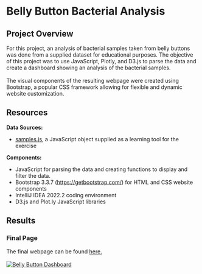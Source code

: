 # Belly Button Bacterial Analysis

## Project Overview
For this project, an analysis of bacterial samples taken from belly buttons was done from a supplied dataset for educational purposes. The objective of this project was to use JavaScript, Plotly, and D3.js to parse the data and create a dashboard showing an analysis of the bacterial samples.
<br><br>
The visual components of the resulting webpage were created using Bootstrap, a popular CSS framework allowing for flexible and dynamic website customization.

## Resources

<b>Data Sources:</b><br>
- <a href="https://github.com/LauraMarieRoss/BellyButton/blob/main/samples.json">samples.js</a>, a JavaScript object supplied as a learning tool for the exercise<br>

<b>Components:</b><br>
- JavaScript for parsing the data and creating functions to display and filter the data.<br>
- Bootstrap 3.3.7 (https://getbootstrap.com/) for HTML and CSS website components<br>
- IntelliJ IDEA 2022.2 coding environment<br>
- D3.js and Plot.ly JavaScript libraries

## Results
### Final Page
The final webpage can be found <a href="https://lauramarieross.github.io/BellyButton/" target="_blank">here.</a><br><br>
<a href="https://lauramarieross.github.io/BellyButton/">
         <img alt="Belly Button Dashboard" src="https://user-images.githubusercontent.com/105830645/186109969-0f2da2e9-bcec-40f4-a2d9-03ce4caad5a8.png"></a>
